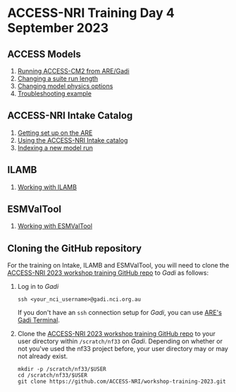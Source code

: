# ACCESS-NRI Training Day 4 September 2023

## ACCESS Models
1. [Running ACCESS-CM2 from ARE/Gadi](https://github.com/ACCESS-NRI/workshop-training-2023/blob/main/access_rose_cylc/rose_cylc_example.md)
2. [Changing a suite run length](https://github.com/ACCESS-NRI/workshop-training-2023/blob/main/access_rose_cylc/ex1_runlength.md)
3. [Changing model physics options](https://github.com/ACCESS-NRI/workshop-training-2023/blob/main/access_rose_cylc/ex2_co2.md)
4. [Troubleshooting example](https://github.com/ACCESS-NRI/workshop-training-2023/blob/main/access_rose_cylc/ex3_troubleshooting.md)
   
## ACCESS-NRI Intake Catalog
1. [Getting set up on the ARE](https://github.com/ACCESS-NRI/workshop-training-2023/blob/main/intake/ARE_setup_guide.md)
2. [Using the ACCESS-NRI Intake catalog](https://github.com/ACCESS-NRI/workshop-training-2023/blob/main/intake/Intake_tutorial_p1.ipynb)
3. [Indexing a new model run](https://github.com/ACCESS-NRI/workshop-training-2023/blob/main/intake/Intake_tutorial_p2.ipynb)

## ILAMB
1. [Working with ILAMB](https://github.com/ACCESS-NRI/workshop-training-2023/blob/main/ilamb/ILAMB_training.md)

## ESMValTool
1. [Working with ESMValTool](https://github.com/ACCESS-NRI/workshop-training-2023/blob/main/esmvaltool/ESMValTool_training_VDI.md)

## Cloning the GitHub repository

For the training on Intake, ILAMB and ESMValTool, you will need to clone the [ACCESS-NRI 2023 workshop training GitHub repo](https://github.com/ACCESS-NRI/workshop-training-2023) to _Gadi_ as follows:

1. Log in to _Gadi_
   ```
   ssh <your_nci_username>@gadi.nci.org.au
   ```
   If you don't have an `ssh` connection setup for _Gadi_, you can use [ARE's Gadi Terminal](https://are.nci.org.au/pun/sys/shell/ssh/gadi.nci.org.au).
   
2. Clone the [ACCESS-NRI 2023 workshop training GitHub repo](https://github.com/ACCESS-NRI/workshop-training-2023) to your user directory within `/scratch/nf33` on _Gadi_. Depending on whether or not you've used the nf33 project before, your user directory may or may not already exist.
   ```
   mkdir -p /scratch/nf33/$USER
   cd /scratch/nf33/$USER
   git clone https://github.com/ACCESS-NRI/workshop-training-2023.git
   ```